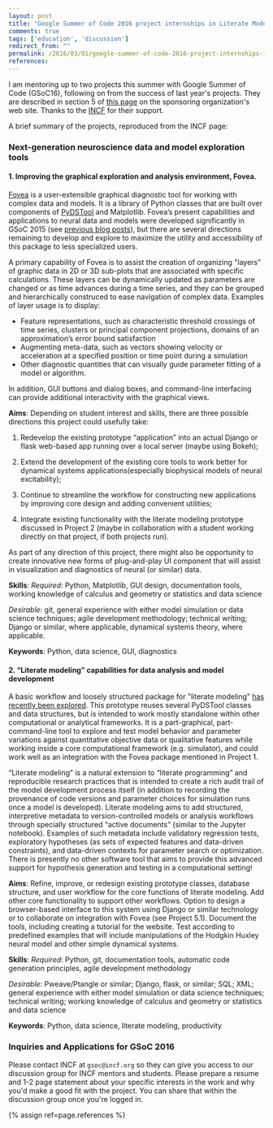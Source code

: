 ```yaml
---
layout: post
title: "Google Summer of Code 2016 project internships in Literate Modeling and Diagnostics"
comments: true
tags: ['education', 'discussion']
redirect_from: ""
permalink: /2016/03/01/google-summer-of-code-2016-project-internships-in-literate-modeling-and-diagnostics
references:
---
```


I am mentoring up to two projects this summer with Google Summer of Code (GSoC16), following on from the success of last year's projects. They are described in section 5 of [this page](https://incf.org/gsoc/2016) on the sponsoring organization's web site. Thanks to the [INCF](http:/incf.org) for their support.

A brief summary of the projects, reproduced from the INCF page:

### Next-generation neuroscience data and model exploration tools

#### 1. Improving the graphical exploration and analysis environment, Fovea.

[Fovea](https://github.com/robclewley/fovea) is a user-extensible graphical diagnostic tool for working with complex data and models. It is a library of Python classes that are built over components of [PyDSTool](http://pydstool.sf.net) and Matplotlib. Fovea’s present capabilities and applications to neural data and models were developed significantly in GSoC 2015 (see [previous blog posts](http://robclewley.github.io/2015/09/04/spike_detection_with_fovea/)), but there are several directions remaining to develop and explore to maximize the utility and accessibility of this package to less specialized users. 

A primary capability of Fovea is to assist the creation of organizing "layers" of graphic data in 2D or 3D sub-plots that are associated with specific calculations. These layers can be dynamically updated as parameters are changed or as time advances during a time series, and they can be grouped and hierarchically construced to ease navigation of complex data. Examples of layer usage is to display:

* Feature representations, such as characteristic threshold crossings
of time series, clusters or principal component projections, domains
of an approximation’s error bound satisfaction
* Augmenting meta-data, such as vectors showing velocity or
acceleration at a specified position or time point during a simulation
* Other diagnostic quantities that can visually guide parameter
  fitting of a model or algorithm.
  
In addition, GUI buttons and dialog boxes, and command-line
interfacing can provide additional interactivity with the graphical
views.

**Aims**: Depending on student interest and skills, there are three
  possible directions this project could usefully take:
  
  1. Redevelop  the existing prototype “application” into an actual Django or flask  web-based app running over a local server (maybe using Bokeh);
  
  2. Extend the development of the existing core tools to work  better for dynamical systems applications(especially biophysical models of neural excitability);
  
  3. Continue to streamline the workflow for  constructing new applications by improving core design and adding  convenient utilities;
  
  4. Integrate existing functionality with the  literate modeling prototype discussed in Project 2 (maybe in  collaboration with a student working directly on that project, if both projects run).
  
As part of any direction of this project, there might also be
opportunity to create innovative new forms of plug-and-play UI
component that will assist in visualization and diagnostics of neural
(or similar) data.

**Skills**: _Required_: Python, Matplotlib, GUI design, documentation
tools, working knowledge of calculus and geometry or statistics and
data science

_Desirable_: git, general experience with either model simulation or data science techniques; agile development methodology; technical writing; Django or similar, where applicable, dynamical systems theory, where applicable.

**Keywords**: Python, data science, GUI, diagnostics

#### 2. “Literate modeling” capabilities for data analysis and model development
  
A basic workflow and loosely structured package for "literate modeling" [has recently been explored](http://robclewley.github.io/2015/04/18/ipython-notebooks-for-literate-modeling/). This prototype reuses several PyDSTool classes and data structures, but is intended to work mostly standalone within other computational or analytical frameworks. It is a part-graphical, part-command-line tool to explore and test model behavior and parameter variations against quantitative objective data or qualitative features while working inside a core computational framework (e.g. simulator), and could work well as an integration with the Fovea package mentioned in Project 1.

“Literate modeling” is a natural extension to “literate programming” and reproducible research practices that is intended to create a rich audit trail of the model development process itself (in addition to recording the provenance of code versions and parameter choices for simulation runs once a model is developed). Literate modeling aims to add structured, interpretive metadata to version-controlled models or analysis workflows through specially structured “active documents” (similar to the Jupyter notebook). Examples of such metadata include validatory regression tests, exploratory hypotheses (as sets of expected features and data-driven constraints), and data-driven contexts for parameter search or optimization. There is presently no other software tool that aims to provide this advanced support for hypothesis generation and testing in a computational setting!
 
**Aims**: Refine, improve, or redesign existing prototype classes, database structure, and user workflow for the core functions of literate modeling. Add other core functionality to support other workflows. Option to design a browser-based interface to this system using Django or similar technology or to collaborate on integration with Fovea (see Project 5.1). Document the tools, including creating a tutorial for the website. Test according to predefined examples that will include manipulations of the Hodgkin Huxley neural model and other simple dynamical systems.

**Skills**: _Required_: Python, git, documentation tools, automatic
code generation principles, agile development methodology

_Desirable_: Pweave/Ptangle or similar; Django, flask, or similar; SQL; XML; general experience with either model simulation or data science techniques; technical writing; working knowledge of calculus and geometry or statistics and data science

**Keywords**: Python, data science, literate modeling, productivity

### Inquiries and Applications for GSoC 2016

Please contact INCF at `gsoc@incf.org` so they can give you access to our discussion group for INCF mentors and students. Please prepare a resume and 1-2 page statement about your specific interests in the work and why you'd make a good fit with the project. You can share that within the discussion group once you're logged in.

{% assign ref=page.references %}


